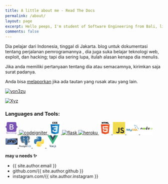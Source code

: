 ```yaml
---
title: A little about me - Read The Docs
permalink: /about/
layout: page
excerpt: Hello peeps, I'm student of Software Engineering from Bali, living in Lombok. This blog for documentation about my programming journey.
comments: false
---
```


Dia pelajar dari Indonesia, tinggal di Jakarta. blog untuk dokumentasi tentang perjalanan pemrogramannya , dia juga suka belajar teknologi web, exploit, dan hacking; tapi dia sering lupa, itulah alasan kenapa dia menulis.

Jika anda memiliki pertanyaan tentang dia atau semacamnya, kirimkan saja surat padanya.

Anda bisa [melaporkan](https://instagram.com/kelinci7i8) jika ada tautan yang rusak atau yang lain.

<a target="_blank" rel="noopener noreferrer" href="https://camo.githubusercontent.com/bb464f2352ec78f2da7233f73e6eda85839001ae3739716576e77398c2aa0765/68747470733a2f2f6769746875622d726561646d652d73746174732e76657263656c2e6170702f6170693f757365726e616d653d796f6e337a752673686f775f69636f6e733d74727565267468656d653d7261646963616c"><img src="https://camo.githubusercontent.com/bb464f2352ec78f2da7233f73e6eda85839001ae3739716576e77398c2aa0765/68747470733a2f2f6769746875622d726561646d652d73746174732e76657263656c2e6170702f6170693f757365726e616d653d796f6e337a752673686f775f69636f6e733d74727565267468656d653d7261646963616c" alt="yon3zu" data-canonical-src="https://github-readme-stats.vercel.app/api?username=yon3zu&amp;show_icons=true&amp;theme=radical" style="max-width: 100%;"></a>

<a href="https://github.com/yon3zu/github-readme-stats"><img src="https://camo.githubusercontent.com/90879256826805f675aae498dc300b4a7a1cd5696ada9cef82775d5812d98dd9/68747470733a2f2f6769746875622d726561646d652d73746174732e76657263656c2e6170702f6170692f746f702d6c616e67732f3f757365726e616d653d796f6e337a75266c61796f75743d636f6d70616374267468656d653d7261646963616c" alt="Xyz" data-canonical-src="https://github-readme-stats.vercel.app/api/top-langs/?username=yon3zu&amp;layout=compact&amp;theme=radical" style="max-width: 100%;"></a>

<h3 align="left">Languages and Tools:</h3>
<p align="left"> <a href="https://getbootstrap.com" target="_blank"> <img src="https://raw.githubusercontent.com/devicons/devicon/master/icons/bootstrap/bootstrap-plain-wordmark.svg" alt="bootstrap" width="40" height="40"/> </a> <a href="https://codeigniter.com" target="_blank"> <img src="https://cdn.worldvectorlogo.com/logos/codeigniter.svg" alt="codeigniter" width="40" height="40"/> </a> <a href="https://www.w3schools.com/css/" target="_blank"> <img src="https://raw.githubusercontent.com/devicons/devicon/master/icons/css3/css3-original-wordmark.svg" alt="css3" width="40" height="40"/> </a> <a href="https://flask.palletsprojects.com/" target="_blank"> <img src="https://www.vectorlogo.zone/logos/pocoo_flask/pocoo_flask-icon.svg" alt="flask" width="40" height="40"/> </a> <a href="https://heroku.com" target="_blank"> <img src="https://www.vectorlogo.zone/logos/heroku/heroku-icon.svg" alt="heroku" width="40" height="40"/> </a> <a href="https://www.w3.org/html/" target="_blank"> <img src="https://raw.githubusercontent.com/devicons/devicon/master/icons/html5/html5-original-wordmark.svg" alt="html5" width="40" height="40"/> </a> <a href="https://developer.mozilla.org/en-US/docs/Web/JavaScript" target="_blank"> <img src="https://raw.githubusercontent.com/devicons/devicon/master/icons/javascript/javascript-original.svg" alt="javascript" width="40" height="40"/> </a> <a href="https://www.mysql.com/" target="_blank"> <img src="https://raw.githubusercontent.com/devicons/devicon/master/icons/mysql/mysql-original-wordmark.svg" alt="mysql" width="40" height="40"/> </a> <a href="https://nodejs.org" target="_blank"> <img src="https://raw.githubusercontent.com/devicons/devicon/master/icons/nodejs/nodejs-original-wordmark.svg" alt="nodejs" width="40" height="40"/> </a> <a href="https://www.php.net" target="_blank"> <img src="https://raw.githubusercontent.com/devicons/devicon/master/icons/php/php-original.svg" alt="php" width="40" height="40"/> </a> <a href="https://www.postgresql.org" target="_blank"> <img src="https://raw.githubusercontent.com/devicons/devicon/master/icons/postgresql/postgresql-original-wordmark.svg" alt="postgresql" width="40" height="40"/> </a> <a href="https://www.python.org" target="_blank"> <img src="https://raw.githubusercontent.com/devicons/devicon/master/icons/python/python-original.svg" alt="python" width="40" height="40"/> </a> <a href="https://vuejs.org/" target="_blank"> <img src="https://raw.githubusercontent.com/devicons/devicon/master/icons/vuejs/vuejs-original-wordmark.svg" alt="vuejs" width="40" height="40"/> </a> </p>
                        

**may u needs ✨**

- {{ site.author.email }}
- github.com/{{ site.author.github }}
- instagram.com/{{ site.author.instagram }}
